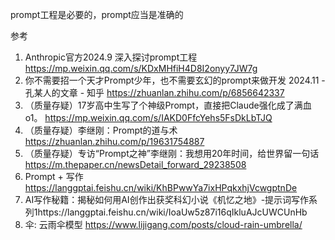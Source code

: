 







prompt工程是必要的，prompt应当是准确的



参考

1. Anthropic官方2024.9 深入探讨prompt工程 https://mp.weixin.qq.com/s/KDxMHfiH4D8I2onyy7JW7g
2. 你不需要招一个天才Prompt少年，也不需要玄幻的prompt来做开发 2024.11 - 孔某人的文章 - 知乎
   https://zhuanlan.zhihu.com/p/6856642337
2. （质量存疑）17岁高中生写了个神级Prompt，直接把Claude强化成了满血o1。 https://mp.weixin.qq.com/s/IAKD0FfcYehs5FsDkLbTJQ
3. （质量存疑）李继刚：Prompt的道与术 https://zhuanlan.zhihu.com/p/19631754887
4. （质量存疑）专访“Prompt之神”李继刚：我想用20年时间，给世界留一句话 https://m.thepaper.cn/newsDetail_forward_29238508
5. Prompt + 写作 https://langgptai.feishu.cn/wiki/KhBPwwYa7ixHPqkxhjVcwgptnDe
6. AI写作秘籍：揭秘如何用AI创作出获奖科幻小说《机忆之地》-提示词写作系列1https://langgptai.feishu.cn/wiki/IoaUw5z87i16qIkluAJcUWCUnHb
7. 伞: 云雨伞模型 https://www.lijigang.com/posts/cloud-rain-umbrella/
